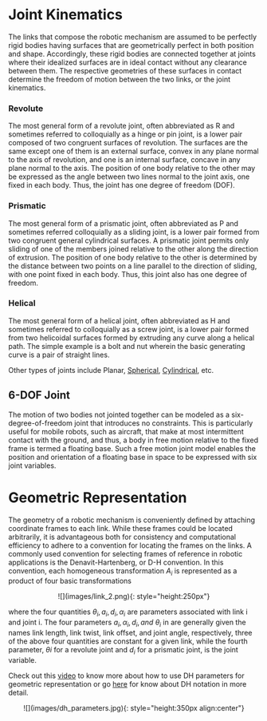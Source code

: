 # Joint Kinematics

The links that compose the robotic mechanism are assumed to be perfectly rigid bodies having surfaces that are geometrically perfect in both position and shape. Accordingly, these rigid bodies are connected together at joints where their idealized
surfaces are in ideal contact without any clearance between them. The respective geometries of these surfaces in contact determine the freedom of motion between the two links, or the joint kinematics.

### Revolute

The most general form of a revolute joint, often abbreviated as R and sometimes referred to colloquially as a hinge or pin joint, is a lower pair composed of two congruent surfaces of revolution. The surfaces are the same except one of them is an external surface, convex in any plane normal to the axis of revolution, and one is an internal surface, concave in any plane normal to the axis. The position of one body relative to the other may be expressed as the angle between two lines normal to the joint axis, one fixed in each body. Thus, the joint has one degree of freedom (DOF).

### Prismatic

The most general form of a prismatic joint, often abbreviated as P and sometimes referred colloquially as a sliding joint, is a lower pair formed from two congruent general cylindrical surfaces. A prismatic joint permits only sliding of one of the members joined relative to the other along the direction of extrusion. The position of one body relative to the other is determined by the distance between two points on a line parallel to the direction of sliding, with one point fixed in each body. Thus, this joint also has one degree of freedom.

### Helical

The most general form of a helical joint, often abbreviated as H and sometimes referred to colloquially as a screw joint, is a lower pair formed from two helicoidal surfaces formed by extruding any curve along a helical path. The simple example is a bolt and nut wherein the
basic generating curve is a pair of straight lines.

Other types of joints include Planar, [Spherical](https://www.sciencedirect.com/topics/engineering/spherical-joint), [Cylindrical](https://en.wikipedia.org/wiki/Cylindrical_joint), etc.

## 6-DOF Joint

The motion of two bodies not jointed together can be modeled as a six-degree-of-freedom joint that introduces no constraints. This is particularly useful for mobile robots, such as aircraft, that make at most intermittent contact with the ground, and thus, a body in free motion relative to the fixed frame is termed a floating base. Such a free motion joint model enables the position and orientation of a floating base in space to be expressed with six joint
variables.

# Geometric Representation

The geometry of a robotic mechanism is conveniently defined by attaching coordinate frames to each link. While these frames could be located arbitrarily, it is advantageous both for consistency and computational efficiency to adhere to a convention for locating the frames on the links. A commonly used convention for selecting frames of reference in robotic applications is the Denavit-Hartenberg, or D-H convention. In this convention, each homogeneous transformation $A_{i}$ is represented as a product of four basic transformations

<center>![](images/link_2.png){: style="height:250px"}</center>

where the four quantities $\theta_{i} , a_{i} , d_{i} , \alpha_{i}$ are parameters associated with link i and joint i. The four parameters $a_{i} ,\alpha_{i} ,d_{i} , and \: \theta_{i}$ in are generally given the names link length, link twist, link offset, and joint angle, respectively, three of the above four quantities are constant for a given link, while the fourth parameter, $\theta i$ for a revolute joint and $d_{i}$ for a prismatic joint, is the joint variable.

Check out this [video](https://www.youtube.com/watch?v=FiKEAdednuo) to know more about how to use DH parameters for geometric representation or go [here](https://robotacademy.net.au/lesson/denavit-hartenberg-notation/) for know about DH notation in more detail.

<center>![](images/dh_parameters.jpg){: style="height:350px align:center"}</center>